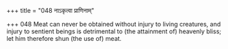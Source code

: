 +++
title = "048 नाऽकृत्वा प्राणिनाम्"

+++
048	Meat can never be obtained without injury to living creatures, and injury to sentient beings is detrimental to (the attainment of) heavenly bliss; let him therefore shun (the use of) meat.